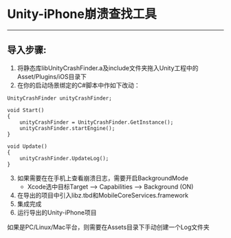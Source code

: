 #  Unity-iPhone崩溃查找工具
---

## 导入步骤:
1. 将静态库libUnityCrashFinder.a及include文件夹拖入Unity工程中的Asset/Plugins/iOS目录下
2. 在你的启动场景绑定的C#脚本中作如下改动：
```
UnityCrashFinder unityCrashFinder;

void Start()
{
    unityCrashFinder = UnityCrashFinder.GetInstance();
    unityCrashFinder.startEngine();
}

void Update()
{
    unityCrashFinder.UpdateLog();
}
```

3. 如果需要在在手机上查看崩溃日志，需要开启BackgroundMode
    * Xcode选中目标Target --> Capabilities --> Background (ON)
4. 在导出的项目中引入libz.tbd和MobileCoreServices.framework
5. 集成完成
6. 运行导出的Unity-iPhone项目

如果是PC/Linux/Mac平台，则需要在Assets目录下手动创建一个Log文件夹
